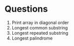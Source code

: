 # Questions

1. Print array in diagonal order
2. Longest common substring
3. Longest repeated substring
4. Longest palindrome